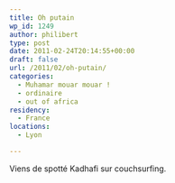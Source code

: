 ```yaml
---
title: Oh putain
wp_id: 1249
author: philibert
type: post
date: 2011-02-24T20:14:55+00:00
draft: false
url: /2011/02/oh-putain/
categories:
  - Muhamar mouar mouar !
  - ordinaire
  - out of africa
residency:
  - France
locations:
  - Lyon

---
```

Viens de spotté Kadhafi sur couchsurfing.